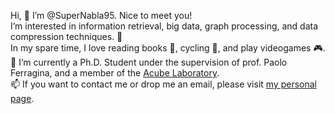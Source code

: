 Hi, 👋 I’m @SuperNabla95. Nice to meet you!  
I’m interested in information retrieval, big data, graph processing, and data compression techniques. 👀  
In my spare time, I love reading books 📖, cycling 🚴, and play videogames 🎮.  
🌱 I’m currently a Ph.D. Student under the supervision of prof. Paolo Ferragina, and a member of the <a href="http://acube.di.unipi.it">Acube Laboratory</a>.  
📫 If you want to contact me or drop me an email, please visit <a href="http://pages.di.unipi.it/tosoni">my personal page</a>.  

<!---
SuperNabla95/SuperNabla95 is a ✨ special ✨ repository because its `README.md` (this file) appears on your GitHub profile.
You can click the Preview link to take a look at your changes.
--->

